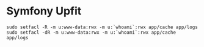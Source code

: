 Symfony Upfit
========================

    sudo setfacl -R -m u:www-data:rwx -m u:`whoami`:rwx app/cache app/logs
    sudo setfacl -dR -m u:www-data:rwx -m u:`whoami`:rwx app/cache app/logs
